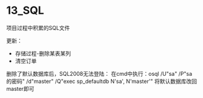 # 13_SQL
项目过程中积累的SQL文件

更新：
* 存储过程-删除某表某列
* 清空订单

删除了默认数据库后，SQL2008无法登陆：
在cmd中执行：osql /U"sa" /P"sa的密码" /d"master" /Q"exec sp_defaultdb N'sa', N'master'"
将默认数据库改回master即可